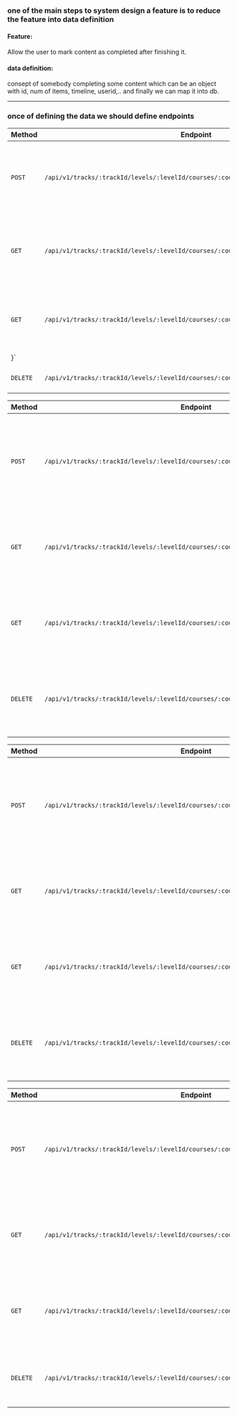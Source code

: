 ###  one of the main steps to system design a feature is to reduce the feature into data definition 


#### Feature: 

   Allow the user to mark content as completed after finishing it.

#### data definition: 

consept of somebody completing some content which can be an object with id, num of items, timeline, userid,..
and finally we can map it into db. 
___


### once of defining the data we should define endpoints 










| Method   | Endpoint                                                                               | Description                                                 | Response Body                                                                                                                                         |
| -------- | -------------------------------------------------------------------------------------- | ----------------------------------------------------------- | ----------------------------------------------------------------------------------------------------------------------------------------------------- |
| `POST`   | `/api/v1/tracks/:trackId/levels/:levelId/courses/:courseId/topics/:topicId/completion` | Mark a topic as completed by a user                         | `201 Created`<br>`{ "message": "Topic marked as completed", "data": { "userId": "...", "topicId": "...", "courseId": "...", "completedAt": "..." } }` |
| `GET`    | `/api/v1/tracks/:trackId/levels/:levelId/courses/:courseId/completion`                 | Returns a list of completed topic IDs for the learner for specific course       | `200 OK`<br>`{ "courseId": "...", "completedTopics": [ { "topicId": "...", "completedAt": "..." }, ... ] }`                                           |
| `GET`    | `/api/v1/tracks/:trackId/levels/:levelId/courses/:courseId/topics/:topicId/completion` | Get completion status (completed or not) for specific topic | `200 OK`<br>`{ "Completed": true/false, "completedAt": "..."/ null      
}`                                                      |
| `DELETE` | `/api/v1/tracks/:trackId/levels/:levelId/courses/:courseId/topics/:topicId/completion` | Unmark a topic as completed                                 | `204 NO Content`             |
























| Method   | Endpoint                                                                               | Description                                                   | Response Body                                                                                                                                                                                                 |
| -------- | -------------------------------------------------------------------------------------- | ------------------------------------------------------------- | ------------------------------------------------------------------------------------------------------------------------------------------------------------------------------------------------------------- |
| `POST`   | `/api/v1/tracks/:trackId/levels/:levelId/courses/:courseId/topics/:topicId/completion` | Mark a topic as completed by a user                           | **201 Created**<br>`json<br>{<br>  "message": "Topic marked as completed",<br>  "data": {<br>    "userId": "...",<br>    "topicId": "...",<br>    "courseId": "...",<br>    "completedAt": "..."<br>  }<br>}` |
| `GET`    | `/api/v1/tracks/:trackId/levels/:levelId/courses/:courseId/completion`                 | Get all completed topics for the learner within a course      | **200 OK**<br>`json<br>{<br>  "courseId": "...",<br>  "completedTopics": [<br>    { "topicId": "...", "completedAt": "..." },<br>    ...<br>  ]<br>}`                                                         |
| `GET`    | `/api/v1/tracks/:trackId/levels/:levelId/courses/:courseId/topics/:topicId/completion` | Get completion status (completed or not) for a specific topic | **200 OK**<br>`json<br>{<br>  "completed": true,<br>  "completedAt": "..."<br>}`<br>or<br>`json<br>{<br>  "completed": false<br>}`                                                                            |
| `DELETE` | `/api/v1/tracks/:trackId/levels/:levelId/courses/:courseId/topics/:topicId/completion` | Unmark a topic as completed                                   | **204 No Content** (no response body on success)<br>or<br>**404 Not Found**<br>`json<br>{<br>  "message": "Topic was not marked as completed"<br>}`                                                           |






















| Method   | Endpoint                                                                                   | Description                                                   | Response Body |
|----------|--------------------------------------------------------------------------------------------|---------------------------------------------------------------|---------------|
| `POST`   | `/api/v1/tracks/:trackId/levels/:levelId/courses/:courseId/topics/:topicId/completion`     | Mark a topic as completed by a user                           | **201 Created**<br>```json<br>{<br>  "message": "Topic marked as completed",<br>  "data": {<br>    "userId": "...",<br>    "topicId": "...",<br>    "courseId": "...",<br>    "completedAt": "..."<br>  }<br>}``` |
| `GET`    | `/api/v1/tracks/:trackId/levels/:levelId/courses/:courseId/completion`                     | Get all completed topics for the learner within a course      | **200 OK**<br>```json<br>{<br>  "courseId": "...",<br>  "completedTopics": [<br>    { "topicId": "...", "completedAt": "..." },<br>    ...<br>  ]<br>}``` |
| `GET`    | `/api/v1/tracks/:trackId/levels/:levelId/courses/:courseId/topics/:topicId/completion`     | Get completion status (completed or not) for a specific topic | **200 OK**<br>```json<br>{<br>  "completed": true,<br>  "completedAt": "..."<br>}```<br>or<br>```json<br>{<br>  "completed": false<br>}``` |
| `DELETE` | `/api/v1/tracks/:trackId/levels/:levelId/courses/:courseId/topics/:topicId/completion`     | Unmark a topic as completed                                   | **204 No Content** (no response body)<br>or<br>**404 Not Found**<br>```json<br>{<br>  "message": "Topic was not marked as completed"<br>}``` |




| Method   | Endpoint                                                                                   | Description                                                   | Response Body |
|----------|--------------------------------------------------------------------------------------------|---------------------------------------------------------------|---------------|
| `POST`   | `/api/v1/tracks/:trackId/levels/:levelId/courses/:courseId/topics/:topicId/completion`     | Mark a topic as completed by a user                           | **201 Created**<br>```json\n{\n  "message": "Topic marked as completed",\n  "data": {\n    "userId": "...",\n    "topicId": "...",\n    "courseId": "...",\n    "completedAt": "..." \n  }\n}``` |
| `GET`    | `/api/v1/tracks/:trackId/levels/:levelId/courses/:courseId/completion`                     | Get all completed topics for the learner within a course      | **200 OK**<br>```json\n{\n  "courseId": "...",\n  "completedTopics": [\n    { "topicId": "...", "completedAt": "..." },\n    ...\n  ]\n}``` |
| `GET`    | `/api/v1/tracks/:trackId/levels/:levelId/courses/:courseId/topics/:topicId/completion`     | Get completion status (completed or not) for a specific topic | **200 OK**<br>```json\n{\n  "completed": true,\n  "completedAt": "..." \n}```<br>or<br>```json\n{\n  "completed": false \n}``` |
| `DELETE` | `/api/v1/tracks/:trackId/levels/:levelId/courses/:courseId/topics/:topicId/completion`     | Unmark a topic as completed                                   | **204 No Content**<br>or<br>**404 Not Found**<br>```json\n{\n  "message": "Topic was not marked as completed"\n}``` |
